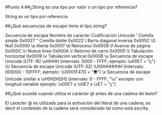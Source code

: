 #Punto 4
##¿String es una tipo por valor o un tipo por referencia?

  String es un tipo por referencia
  
##¿Qué secuencias de escape tiene el tipo string?

Secuencia de escape	    Nombre de carácter	                    Codificación Unicode
        \'	            Comilla simple	                              0x0027
        \"              Comilla doble	                                0x0022
        \\	            Barra diagonal inversa	                      0x005C
        \0	            Null	                                        0x0000
        \a	            Alerta	                                      0x0007
        \b	            Retroceso	                                    0x0008
        \f	            Avance de página	                            0x000C
        \n	            Nueva línea	                                  0x000A
        \r	            Retorno de carro	                            0x000D
        \t	            Tabulación horizontal	                        0x0009
        \v	            Tabulación vertical	                          0x000B
        \u	            Secuencia de escape Unicode (UTF-16)	    \uHHHH (intervalo: 0000 - FFFF; 
                                                                  ejemplo: \u00E7 = "ç")
        \U	            Secuencia de escape Unicode (UTF-32)	    \U00HHHHHH (intervalo: 000000 - 
                                                                  10FFFF; ejemplo: \U0001F47D = "👽")
        \x	            Secuencia de escape Unicode similar a     \xH[H][H][H] (intervalo: 0 - FFFF; 
                        "\u" excepto con longitud variable	      ejemplo: \x00E7 o \x0E7 o \xE7 = "ç")

##¿Qué sucede cuando utiliza el carácter @ antes de una cadena de texto?

  El carácter @ es utilizado para la activación del literal de una cadena, es decir el contenido de la cadena será considerado tal como está escrita.
